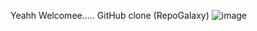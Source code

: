 Yeahh Welcomee.....
GitHub clone (RepoGalaxy)
![image](https://github.com/user-attachments/assets/bd3bcd7c-6d91-46e9-83b5-deafe93dae83)
